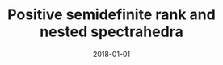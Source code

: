 ---
# Documentation: https://sourcethemes.com/academic/docs/managing-content/

title: Positive semidefinite rank and nested spectrahedra
subtitle: ''
summary: ''
authors:
- Kaie Kubjas
- Elina Robeva
- Richard Z Robinson
tags: []
categories: []
date: '2018-01-01'
lastmod: 2020-08-30T23:28:49+03:00
featured: false
draft: false
url_pdf: "https://arxiv.org/abs/1512.08766"
doi: "http://dx.doi.org/10.1080/03081087.2017.1381664"

# Featured image
# To use, add an image named `featured.jpg/png` to your page's folder.
# Focal points: Smart, Center, TopLeft, Top, TopRight, Left, Right, BottomLeft, Bottom, BottomRight.
image:
  caption: ''
  focal_point: ''
  preview_only: false

# Projects (optional).
#   Associate this post with one or more of your projects.
#   Simply enter your project's folder or file name without extension.
#   E.g. `projects = ["internal-project"]` references `content/project/deep-learning/index.md`.
#   Otherwise, set `projects = []`.
projects: []
publishDate: '2020-08-30T20:28:49.373399Z'
publication_types:
- 2
abstract: ''
publication: '*Linear and Multilinear Algebra*'
---